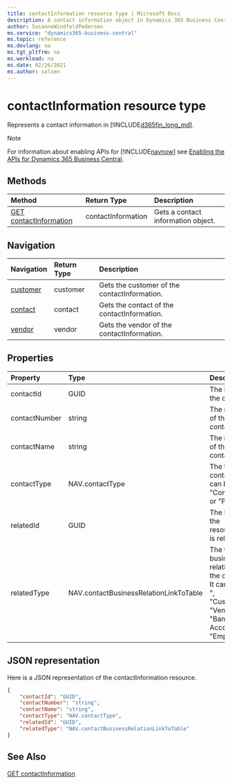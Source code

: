 ```yaml
---
title: contactInformation resource type | Microsoft Docs
description: A contact information object in Dynamics 365 Business Central.
author: SusanneWindfeldPedersen
ms.service: "dynamics365-business-central"
ms.topic: reference
ms.devlang: na
ms.tgt_pltfrm: na
ms.workload: na
ms.date: 02/26/2021
ms.author: solsen
---
```


# contactInformation resource type

<!-- START>DO_NOT_EDIT -->
<!-- IMPORTANT:Do not edit any of the content between here and the END>DO_NOT_EDIT. -->
Represents a contact information in [!INCLUDE[d365fin_long_md](../../includes/d365fin_long_md.md)].

> [!NOTE]
> For information about enabling APIs for [!INCLUDE[navnow](../../includes/navnow_md.md)] see [Enabling the APIs for Dynamics 365 Business Central](../enabling-apis-for-dynamics-nav.md).

## Methods

| Method | Return Type|Description |
|:--------------------|:-----------|:-------------------------|
|[GET contactInformation](../api/dynamics_contactinformation_get.md)|contactInformation|Gets a contact information object.|


## Navigation

| Navigation |Return Type| Description |
|:----------|:----------|:-----------------|
|[customer](dynamics_customer.md)|customer |Gets the customer of the contactInformation.|
|[contact](dynamics_contact.md)|contact |Gets the contact of the contactInformation.|
|[vendor](dynamics_vendor.md)|vendor |Gets the vendor of the contactInformation.|

## Properties

| Property           | Type   |Description     |
|:-------------------|:-------|:---------------|
|contactId|GUID|The ID of the contact.|
|contactNumber|string|The number of the contact.|
|contactName|string|The name of the contact.|
|contactType|NAV.contactType|The type of contact. It can be "Company" or "Person".|
|relatedId|GUID|The ID of the resource it is related to.|
|relatedType|NAV.contactBusinessRelationLinkToTable|The type of business relation with the contact. It can be " ", "Customer", "Vendor", "Bank Account" or "Employee".|

## JSON representation

Here is a JSON representation of the contactInformation resource.


```json
{
    "contactId": "GUID",
    "contactNumber": "string",
    "contactName": "string",
    "contactType": "NAV.contactType",
    "relatedId": "GUID",
    "relatedType": "NAV.contactBusinessRelationLinkToTable"
}
```
<!-- IMPORTANT: END>DO_NOT_EDIT -->

## See Also
[GET contactInformation](../api/dynamics_contactinformation_get.md)  
